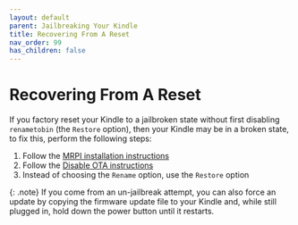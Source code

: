 ```yaml
---
layout: default
parent: Jailbreaking Your Kindle
title: Recovering From A Reset
nav_order: 99
has_children: false
---
```


# Recovering From A Reset
If you factory reset your Kindle to a jailbroken state without first disabling `renametobin` (the `Restore` option), then your Kindle may be in a broken state, to fix this, perform the following steps:

1. Follow the [MRPI installation instructions](./post-jailbreak/installing-kual-mrpi/)
2. Follow the [Disable OTA instructions](./post-jailbreak/disable-ota.html)
3. Instead of choosing the `Rename` option, use the `Restore` option

{: .note}
If you come from an un-jailbreak attempt, you can also force an update by copying the firmware update file to your Kindle and, while still plugged in, hold down the power button until it restarts.